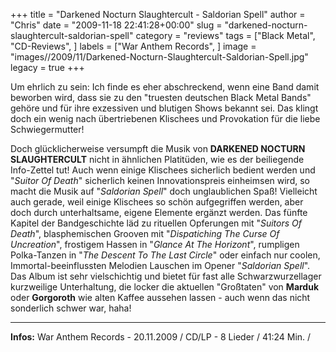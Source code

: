 +++
title = "Darkened Nocturn Slaughtercult - Saldorian Spell"
author = "Chris"
date = "2009-11-18 22:41:28+00:00"
slug = "darkened-nocturn-slaughtercult-saldorian-spell"
category = "reviews"
tags = ["Black Metal", "CD-Reviews", ]
labels = ["War Anthem Records", ]
image = "images//2009/11/Darkened-Nocturn-Slaughtercult-Saldorian-Spell.jpg"
legacy = true
+++

Um ehrlich zu sein: Ich finde es eher abschreckend, wenn eine Band damit beworben wird, dass sie zu den "truesten deutschen Black Metal Bands" gehöre und für ihre exzessiven und blutigen Shows bekannt sei. Das klingt doch ein wenig nach übertriebenen Klischees und Provokation für die liebe Schwiegermutter!

Doch glücklicherweise versumpft die Musik von **DARKENED NOCTURN SLAUGHTERCULT** nicht in ähnlichen Platitüden, wie es der beiliegende Info-Zettel tut! Auch wenn einige Klischees sicherlich bedient werden und "_Suitor Of Death_" sicherlich keinen Innovationspreis einheimsen wird, so macht die Musik auf "_Saldorian Spell_" doch unglaublichen Spaß! Vielleicht auch gerade, weil einige Klischees so schön aufgegriffen werden, aber doch durch unterhaltsame, eigene Elemente ergänzt werden. Das fünfte Kapitel der Bandgeschichte läd zu rituellen Opferungen mit "_Suitors Of Death_", blasphemischen Grooven mit "_Dispatiching The Curse Of Uncreation_", frostigem Hassen in "_Glance At The Horizont_", rumpligen Polka-Tanzen in "_The Descent To The Last Circle_" oder einfach nur coolen, Immortal-beeinflussten Melodien Lauschen im Opener "_Saldorian Spell_". Das Album ist sehr vielschichtig und bietet für fast alle Schwarzwurzellager kurzweilige Unterhaltung, die locker die aktuellen "Großtaten" von **Marduk** oder **Gorgoroth** wie alten Kaffee aussehen lassen - auch wenn das nicht sonderlich schwer war, haha!





---
**Infos:**
War Anthem Records - 20.11.2009 / 
CD/LP - 8 Lieder / 41:24 Min. / 

